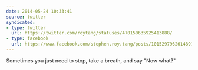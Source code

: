 ```yaml
---
date: 2014-05-24 10:33:41
source: twitter
syndicated:
- type: twitter
  url: https://twitter.com/roytang/statuses/470150635925413888/
- type: facebook
  url: https://www.facebook.com/stephen.roy.tang/posts/10152979626148912
---
```


Sometimes you just need to stop, take a breath, and say "Now what?"